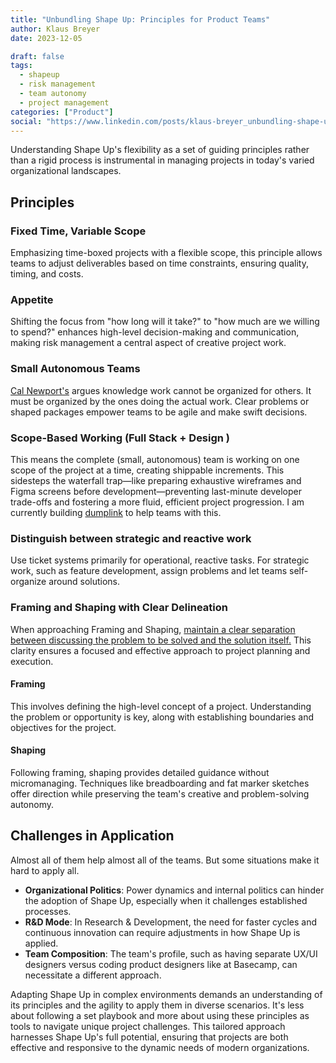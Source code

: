```yaml
---
title: "Unbundling Shape Up: Principles for Product Teams"
author: Klaus Breyer
date: 2023-12-05

draft: false
tags:
  - shapeup
  - risk management
  - team autonomy
  - project management
categories: ["Product"]
social: "https://www.linkedin.com/posts/klaus-breyer_unbundling-shape-up-principles-for-product-activity-7137786972751695873-XGpM"
---
```


Understanding Shape Up's flexibility as a set of guiding principles rather than a rigid process is instrumental in managing projects in today's varied organizational landscapes.

## Principles

### Fixed Time, Variable Scope

Emphasizing time-boxed projects with a flexible scope, this principle allows teams to adjust deliverables based on time constraints, ensuring quality, timing, and costs.

### Appetite

Shifting the focus from "how long will it take?" to "how much are we willing to spend?" enhances high-level decision-making and communication, making risk management a central aspect of creative project work.

### Small Autonomous Teams

[Cal Newport's](https://calnewport.com/) argues knowledge work cannot be organized for others. It must be organized by the ones doing the actual work. Clear problems or shaped packages empower teams to be agile and make swift decisions.

### Scope-Based Working (Full Stack + Design )

This means the complete (small, autonomous) team is working on one scope of the project at a time, creating shippable increments. This sidesteps the waterfall trap—like preparing exhaustive wireframes and Figma screens before development—preventing last-minute developer trade-offs and fostering a more fluid, efficient project progression. I am currently building [dumplink](https://dump.link/) to help teams with this.

### Distinguish between strategic and reactive work

Use ticket systems primarily for operational, reactive tasks. For strategic work, such as feature development, assign problems and let teams self-organize around solutions.

### Framing and Shaping with Clear Delineation

When approaching Framing and Shaping, [maintain a clear separation between discussing the problem to be solved and the solution itself.](https://www.feltpresence.com/framing/) This clarity ensures a focused and effective approach to project planning and execution.

#### Framing

This involves defining the high-level concept of a project. Understanding the problem or opportunity is key, along with establishing boundaries and objectives for the project.

#### Shaping

Following framing, shaping provides detailed guidance without micromanaging. Techniques like breadboarding and fat marker sketches offer direction while preserving the team's creative and problem-solving autonomy.

## Challenges in Application

Almost all of them help almost all of the teams. But some situations make it hard to apply all.

- **Organizational Politics**: Power dynamics and internal politics can hinder the adoption of Shape Up, especially when it challenges established processes.
- **R&D Mode**: In Research & Development, the need for faster cycles and continuous innovation can require adjustments in how Shape Up is applied.
- **Team Composition**: The team's profile, such as having separate UX/UI designers versus coding product designers like at Basecamp, can necessitate a different approach.

Adapting Shape Up in complex environments demands an understanding of its principles and the agility to apply them in diverse scenarios. It's less about following a set playbook and more about using these principles as tools to navigate unique project challenges. This tailored approach harnesses Shape Up's full potential, ensuring that projects are both effective and responsive to the dynamic needs of modern organizations.
